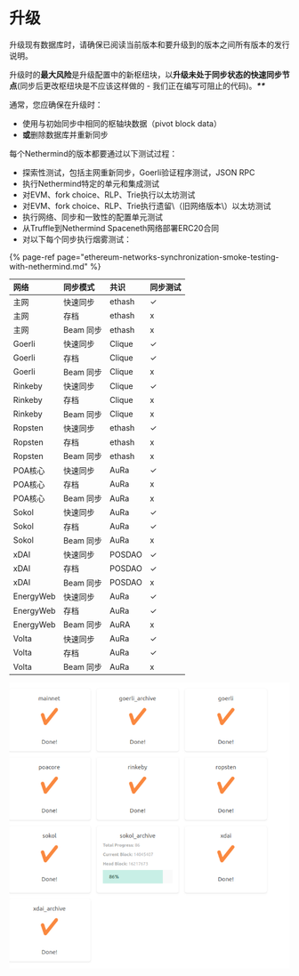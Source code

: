 # 升级

升级现有数据库时，请确保已阅读当前版本和要升级到的版本之间所有版本的发行说明。

升级时的**最大风险**是升级配置中的新枢纽块，以**升级未处于同步状态的快速同步节点**\(同步后更改枢纽块是不应该这样做的 - 我们正在编写可阻止的代码\)。_**\*\***_

通常，您应确保在升级时：

* 使用与初始同步中相同的枢轴块数据（pivot block data）
* **或**删除数据库并重新同步

每个Nethermind的版本都要通过以下测试过程：

* 探索性测试，包括主网重新同步，Goerli验证程序测试，JSON RPC
* 执行Nethermind特定的单元和集成测试
* 对EVM、fork choice、RLP、Trie执行以太坊测试
* 对EVM、fork choice、RLP、Trie执行遗留\（旧网络版本\）以太坊测试
* 执行网络、同步和一致性的配置单元测试
* 从Truffle到Nethermind Spaceneth网络部署ERC20合同
* 对以下每个同步执行烟雾测试：

{% page-ref page="ethereum-networks-synchronization-smoke-testing-with-nethermind.md" %}

| 网络 | 同步模式 | 共识 | 同步测试 |
| :--- | :--- | :--- | :--- |
| 主网 | 快速同步 | ethash | ✓ |
| 主网 | 存档 | ethash | x |
| 主网 | Beam 同步 | ethash | x |
| Goerli | 快速同步 | Clique | ✓ |
| Goerli | 存档 | Clique | ✓ |
| Goerli | Beam 同步 | Clique | x |
| Rinkeby | 快速同步 | Clique | ✓ |
| Rinkeby | 存档 | Clique | x |
| Rinkeby | Beam 同步 | Clique | x |
| Ropsten | 快速同步 | ethash | ✓ |
| Ropsten | 存档 | ethash | x |
| Ropsten | Beam 同步 | ethash | x |
| POA核心 | 快速同步 | AuRa | ✓ |
| POA核心 | 存档 | AuRa | x |
| POA核心 | Beam 同步 | AuRa | x |
| Sokol | 快速同步 | AuRa | ✓ |
| Sokol | 存档 | AuRa | ✓ |
| Sokol | Beam 同步 | AuRa | x |
| xDAI | 快速同步 | POSDAO | ✓ |
| xDAI | 存档 | POSDAO | ✓ |
| xDAI | Beam 同步 | POSDAO | x |
| EnergyWeb | 快速同步 | AuRa | ✓ |
| EnergyWeb | 存档 | AuRa | ✓ |
| EnergyWeb | Beam 同步 | AuRA | x |
| Volta | 快速同步 | AuRa | ✓ |
| Volta | 存档 | AuRa | ✓ |
| Volta | Beam 同步 | AuRa | x |

![Example of sync test results](../.gitbook/assets/image%20%2893%29.png)

